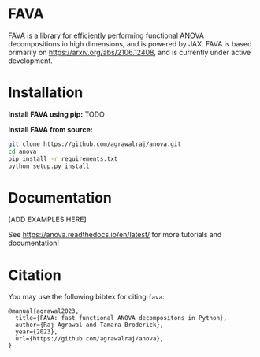 # FAVA

FAVA is a library for efficiently performing functional ANOVA decompositions in high dimensions, and is powered by JAX. FAVA is based primarily on https://arxiv.org/abs/2106.12408, and is currently under active development.

# Installation

**Install FAVA using pip:**
TODO

**Install FAVA from source:**
```sh
git clone https://github.com/agrawalraj/anova.git
cd anova
pip install -r requirements.txt
python setup.py install
```

# Documentation
[ADD EXAMPLES HERE]

See https://anova.readthedocs.io/en/latest/ for more tutorials and documentation!

# Citation
You may use the following bibtex for citing `fava`:
```
@manual{agrawal2023,
  title={FAVA: fast functional ANOVA decompositons in Python},
  author={Raj Agrawal and Tamara Broderick},
  year={2023},
  url={https://github.com/agrawalraj/anova},
}
```
